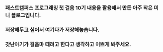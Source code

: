 ### 패스트캠퍼스 프로그래밍 첫 걸음 10기 내용을 활용해서 만든 아주 작은 미니 블로그입니다.
### 저장해두고 싶어서 여기다가 저장해놓습니다.
### 갓난아기가 걸음마 떼려고 한다고 생각하고 이쁘게 봐주세요.
